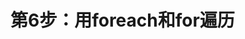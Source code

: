第6步：用foreach和for遍历
================================================================================
